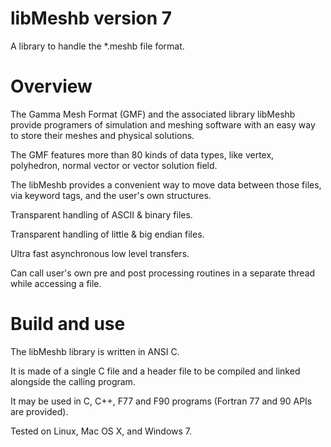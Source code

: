 # libMeshb version 7
A library to handle the *.meshb file format.

# Overview
The Gamma Mesh Format (GMF) and the associated library libMeshb provide programers of simulation and meshing software with an easy way to store their meshes and physical solutions.

The GMF features more than 80 kinds of data types, like vertex, polyhedron, normal vector or vector solution field.

The libMeshb provides a convenient way to move data between those files, via keyword tags, and the user's own structures.

Transparent handling of ASCII & binary files.

Transparent handling of little & big endian files.

Ultra fast asynchronous low level transfers.

Can call user's own pre and post processing routines in a separate thread while accessing a file.

# Build and use
The libMeshb library is written in ANSI C.

It is made of a single C file and a header file to be compiled and linked alongside the calling program.

It may be used in C, C++, F77 and F90 programs (Fortran 77 and 90 APIs are provided).

Tested on Linux, Mac OS X, and Windows 7.
